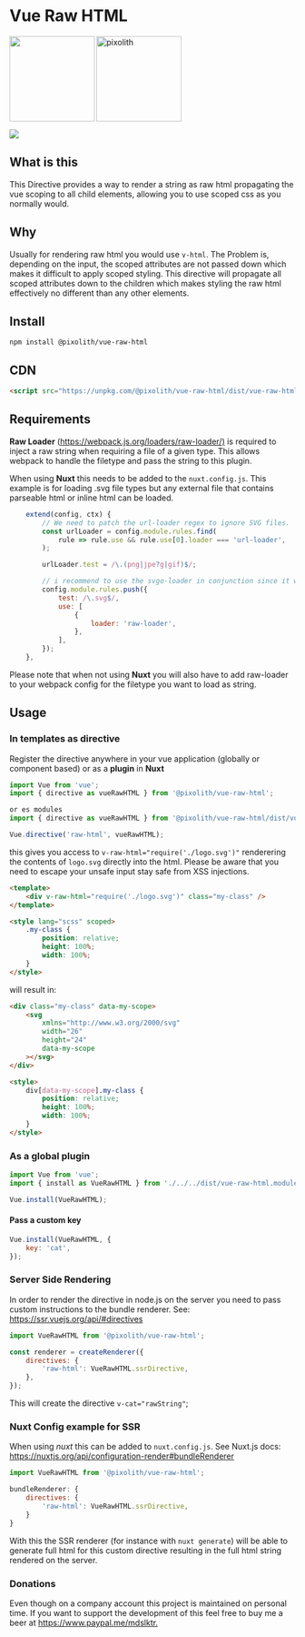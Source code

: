 # Vue Raw HTML

<p>
    <img align="left" src="https://i.pinimg.com/originals/0f/8b/28/0f8b2870896edcde8f6149fe2733faaf.jpg" width="150" height="150" />
    <img src="https://avatars2.githubusercontent.com/u/11898073?s=200&v=4" width="150" height="150" alt="pixolith"/>
</p>

<p align="left">
    <img src="https://img.shields.io/badge/Licence-MIT-brightgreen"/>
</p>

## What is this

This Directive provides a way to render a string as raw html propagating the vue scoping to all child elements, allowing you to use scoped css as you normally would.

## Why

Usually for rendering raw html you would use `v-html`. The Problem is, depending on the input, the scoped attributes are not passed down which makes it difficult to apply scoped styling. This directive will propagate all scoped attributes down to the children which makes styling the raw html effectively no different than any other elements.

## Install

```shell
npm install @pixolith/vue-raw-html
```

## CDN

```html
<script src="https://unpkg.com/@pixolith/vue-raw-html/dist/vue-raw-html.umd.js">
```

## Requirements

**Raw Loader** (<https://webpack.js.org/loaders/raw-loader/)> is required to inject a raw string when requiring a file of a given type. This allows webpack to handle the filetype and pass the string to this plugin.

When using **Nuxt** this needs to be added to the `nuxt.config.js`. This example is for loading .svg file types but any external file that contains parseable html or inline html can be loaded.

```javascript
    extend(config, ctx) {
        // We need to patch the url-loader regex to ignore SVG files.
        const urlLoader = config.module.rules.find(
            rule => rule.use && rule.use[0].loader === 'url-loader',
        );

        urlLoader.test = /\.(png|jpe?g|gif)$/;

        // i recommend to use the svgo-loader in conjunction since it will clean the svg beforehand
        config.module.rules.push({
            test: /\.svg$/,
            use: [
                {
                    loader: 'raw-loader',
                },
            ],
        });
    },
```

Please note that when not using **Nuxt** you will also have to add raw-loader to your webpack config for the filetype you want to load as string.

## Usage

### In templates as directive

Register the directive anywhere in your vue application (globally or component based) or as a **plugin** in **Nuxt**

```javascript
import Vue from 'vue';
import { directive as vueRawHTML } from '@pixolith/vue-raw-html';

or es modules
import { directive as vueRawHTML } from '@pixolith/vue-raw-html/dist/vue-raw-html.module';

Vue.directive('raw-html', vueRawHTML);
```

this gives you access to `v-raw-html="require('./logo.svg')"` renderering the contents of `logo.svg` directly into the html. Please be aware that you need to escape your unsafe input stay safe from XSS injections.

```html
<template>
    <div v-raw-html="require('./logo.svg')" class="my-class" />
</template>

<style lang="scss" scoped>
    .my-class {
        position: relative;
        height: 100%;
        width: 100%;
    }
</style>
```

will result in:

```html
<div class="my-class" data-my-scope>
    <svg
        xmlns="http://www.w3.org/2000/svg"
        width="26"
        height="24"
        data-my-scope
    ></svg>
</div>

<style>
    div[data-my-scope].my-class {
        position: relative;
        height: 100%;
        width: 100%;
    }
</style>
```

### As a global plugin

```javascript
import Vue from 'vue';
import { install as VueRawHTML } from './../../dist/vue-raw-html.module';

Vue.install(VueRawHTML);
```

#### Pass a custom key

```javascript
Vue.install(VueRawHTML, {
    key: 'cat',
});
```

### Server Side Rendering

In order to render the directive in node.js on the server you need to pass custom instructions to the bundle renderer.
See: <https://ssr.vuejs.org/api/#directives>

```javascript
import VueRawHTML from '@pixolith/vue-raw-html';

const renderer = createRenderer({
    directives: {
        'raw-html': VueRawHTML.ssrDirective,
    },
});
```

This will create the directive `v-cat="rawString"`;

### Nuxt Config example for SSR

When using _nuxt_ this can be added to `nuxt.config.js`. See Nuxt.js docs: <https://nuxtjs.org/api/configuration-render#bundleRenderer>

```javascript
import VueRawHTML from '@pixolith/vue-raw-html';

bundleRenderer: {
    directives: {
        'raw-html': VueRawHTML.ssrDirective,
    }
}
```

With this the SSR renderer (for instance with `nuxt generate`) will be able to generate full html for this custom directive resulting in the full html string rendered on the server.

### Donations

Even though on a company account this project is maintained on personal time. If you want to support the development of this feel free to buy me a beer at <https://www.paypal.me/mdslktr.>
